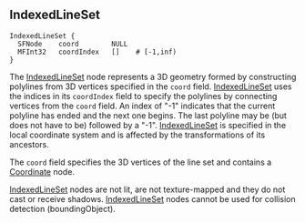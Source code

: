 ## IndexedLineSet

```
IndexedLineSet {
  SFNode    coord        NULL
  MFInt32   coordIndex   []    # [-1,inf)
}
```

The [IndexedLineSet](#indexedlineset) node represents a 3D geometry formed by
constructing polylines from 3D vertices specified in the `coord` field.
[IndexedLineSet](#indexedlineset) uses the indices in its `coordIndex` field to
specify the polylines by connecting vertices from the `coord` field. An index of
"-1" indicates that the current polyline has ended and the next one begins. The
last polyline may be (but does not have to be) followed by a "-1".
[IndexedLineSet](#indexedlineset) is specified in the local coordinate system
and is affected by the transformations of its ancestors.

The `coord` field specifies the 3D vertices of the line set and contains a
[Coordinate](coordinate.md) node.

[IndexedLineSet](#indexedlineset) nodes are not lit, are not texture-mapped and
they do not cast or receive shadows. [IndexedLineSet](#indexedlineset) nodes
cannot be used for collision detection (boundingObject).

